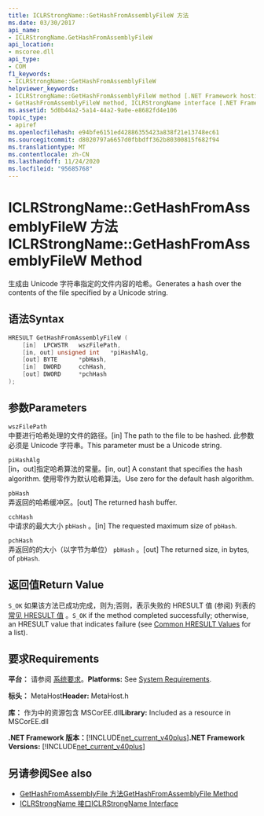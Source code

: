 ```yaml
---
title: ICLRStrongName::GetHashFromAssemblyFileW 方法
ms.date: 03/30/2017
api_name:
- ICLRStrongName.GetHashFromAssemblyFileW
api_location:
- mscoree.dll
api_type:
- COM
f1_keywords:
- ICLRStrongName::GetHashFromAssemblyFileW
helpviewer_keywords:
- ICLRStrongName::GetHashFromAssemblyFileW method [.NET Framework hosting]
- GetHashFromAssemblyFileW method, ICLRStrongName interface [.NET Framework hosting]
ms.assetid: 5d0b44a2-5a14-44a2-9a0e-e8682fd4e106
topic_type:
- apiref
ms.openlocfilehash: e94bfe6151ed42886355423a838f21e13748ec61
ms.sourcegitcommit: d8020797a6657d0fbbdff362b80300815f682f94
ms.translationtype: MT
ms.contentlocale: zh-CN
ms.lasthandoff: 11/24/2020
ms.locfileid: "95685768"
---
```

# <a name="iclrstrongnamegethashfromassemblyfilew-method"></a><span data-ttu-id="05e9d-102">ICLRStrongName::GetHashFromAssemblyFileW 方法</span><span class="sxs-lookup"><span data-stu-id="05e9d-102">ICLRStrongName::GetHashFromAssemblyFileW Method</span></span>

<span data-ttu-id="05e9d-103">生成由 Unicode 字符串指定的文件内容的哈希。</span><span class="sxs-lookup"><span data-stu-id="05e9d-103">Generates a hash over the contents of the file specified by a Unicode string.</span></span>  
  
## <a name="syntax"></a><span data-ttu-id="05e9d-104">语法</span><span class="sxs-lookup"><span data-stu-id="05e9d-104">Syntax</span></span>  
  
```cpp  
HRESULT GetHashFromAssemblyFileW (  
    [in]  LPCWSTR   wszFilePath,  
    [in, out] unsigned int   *piHashAlg,  
    [out] BYTE      *pbHash,  
    [in]  DWORD     cchHash,  
    [out] DWORD     *pchHash  
);  
```  
  
## <a name="parameters"></a><span data-ttu-id="05e9d-105">参数</span><span class="sxs-lookup"><span data-stu-id="05e9d-105">Parameters</span></span>  

 `wszFilePath`  
 <span data-ttu-id="05e9d-106">中要进行哈希处理的文件的路径。</span><span class="sxs-lookup"><span data-stu-id="05e9d-106">[in] The path to the file to be hashed.</span></span> <span data-ttu-id="05e9d-107">此参数必须是 Unicode 字符串。</span><span class="sxs-lookup"><span data-stu-id="05e9d-107">This parameter must be a Unicode string.</span></span>  
  
 `piHashAlg`  
 <span data-ttu-id="05e9d-108">[in，out]指定哈希算法的常量。</span><span class="sxs-lookup"><span data-stu-id="05e9d-108">[in, out] A constant that specifies the hash algorithm.</span></span> <span data-ttu-id="05e9d-109">使用零作为默认哈希算法。</span><span class="sxs-lookup"><span data-stu-id="05e9d-109">Use zero for the default hash algorithm.</span></span>  
  
 `pbHash`  
 <span data-ttu-id="05e9d-110">弄返回的哈希缓冲区。</span><span class="sxs-lookup"><span data-stu-id="05e9d-110">[out] The returned hash buffer.</span></span>  
  
 `cchHash`  
 <span data-ttu-id="05e9d-111">中请求的最大大小 `pbHash` 。</span><span class="sxs-lookup"><span data-stu-id="05e9d-111">[in] The requested maximum size of `pbHash`.</span></span>  
  
 `pchHash`  
 <span data-ttu-id="05e9d-112">弄返回的的大小（以字节为单位） `pbHash` 。</span><span class="sxs-lookup"><span data-stu-id="05e9d-112">[out] The returned size, in bytes, of `pbHash`.</span></span>  
  
## <a name="return-value"></a><span data-ttu-id="05e9d-113">返回值</span><span class="sxs-lookup"><span data-stu-id="05e9d-113">Return Value</span></span>  

 <span data-ttu-id="05e9d-114">`S_OK` 如果该方法已成功完成，则为;否则，表示失败的 HRESULT 值 (参阅) 列表的 [常见 HRESULT 值](/windows/win32/seccrypto/common-hresult-values) 。</span><span class="sxs-lookup"><span data-stu-id="05e9d-114">`S_OK` if the method completed successfully; otherwise, an HRESULT value that indicates failure (see [Common HRESULT Values](/windows/win32/seccrypto/common-hresult-values) for a list).</span></span>  
  
## <a name="requirements"></a><span data-ttu-id="05e9d-115">要求</span><span class="sxs-lookup"><span data-stu-id="05e9d-115">Requirements</span></span>  

 <span data-ttu-id="05e9d-116">**平台：** 请参阅 [系统要求](../../get-started/system-requirements.md)。</span><span class="sxs-lookup"><span data-stu-id="05e9d-116">**Platforms:** See [System Requirements](../../get-started/system-requirements.md).</span></span>  
  
 <span data-ttu-id="05e9d-117">**标头：** MetaHost</span><span class="sxs-lookup"><span data-stu-id="05e9d-117">**Header:** MetaHost.h</span></span>  
  
 <span data-ttu-id="05e9d-118">**库：** 作为中的资源包含 MSCorEE.dll</span><span class="sxs-lookup"><span data-stu-id="05e9d-118">**Library:** Included as a resource in MSCorEE.dll</span></span>  
  
 <span data-ttu-id="05e9d-119">**.NET Framework 版本：**[!INCLUDE[net_current_v40plus](../../../../includes/net-current-v40plus-md.md)]</span><span class="sxs-lookup"><span data-stu-id="05e9d-119">**.NET Framework Versions:** [!INCLUDE[net_current_v40plus](../../../../includes/net-current-v40plus-md.md)]</span></span>  
  
## <a name="see-also"></a><span data-ttu-id="05e9d-120">另请参阅</span><span class="sxs-lookup"><span data-stu-id="05e9d-120">See also</span></span>

- [<span data-ttu-id="05e9d-121">GetHashFromAssemblyFile 方法</span><span class="sxs-lookup"><span data-stu-id="05e9d-121">GetHashFromAssemblyFile Method</span></span>](iclrstrongname-gethashfromassemblyfile-method.md)
- [<span data-ttu-id="05e9d-122">ICLRStrongName 接口</span><span class="sxs-lookup"><span data-stu-id="05e9d-122">ICLRStrongName Interface</span></span>](iclrstrongname-interface.md)
